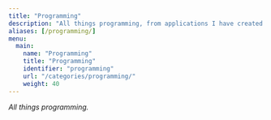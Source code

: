 ```yaml
---
title: "Programming"
description: "All things programming, from applications I have created to applications I admire. "
aliases: [/programming/]
menu:
  main:
    name: "Programming"
    title: "Programming"
    identifier: "programming"
    url: "/categories/programming/"
    weight: 40
---
```


*All things programming.*